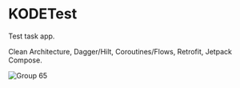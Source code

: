 # KODETest
Test task app.

Clean Architecture, Dagger/Hilt, Coroutines/Flows, Retrofit, Jetpack Compose.

![Group 65](https://user-images.githubusercontent.com/82533889/153747514-7c92015f-6dae-4d2b-ac01-b475ad6613ce.png)

